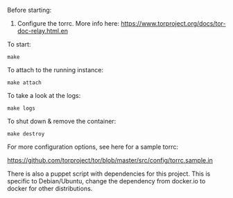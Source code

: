 Before starting:
1. Configure the torrc. More info here: https://www.torproject.org/docs/tor-doc-relay.html.en

To start:

`make`

To attach to the running instance:

`make attach`

To take a look at the logs:

`make logs`

To shut down & remove the container:

`make destroy`

For more configuration options, see here for a sample torrc:

https://github.com/torproject/tor/blob/master/src/config/torrc.sample.in

There is also a puppet script with dependencies for this project. This is specific to Debian/Ubuntu, change the dependency from docker.io to docker for other distributions.
